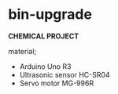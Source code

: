 # bin-upgrade
**CHEMICAL PROJECT**

material;
  - Arduino Uno R3
  - Ultrasonic sensor HC-SR04
  - Servo motor MG-996R
  
  
